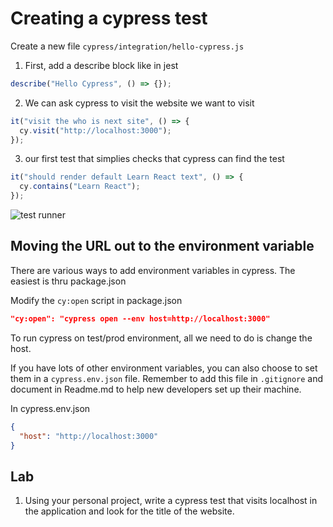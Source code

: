 # Creating a cypress test

Create a new file `cypress/integration/hello-cypress.js`

1. First, add a describe block like in jest

```js
describe("Hello Cypress", () => {});
```

2. We can ask cypress to visit the website we want to visit

```js
it("visit the who is next site", () => {
  cy.visit("http://localhost:3000");
});
```

3. our first test that simplies checks that cypress can find the test

```js
it("should render default Learn React text", () => {
  cy.contains("Learn React");
});
```

![test runner](_media/cypress-hello.png.png)

## Moving the URL out to the environment variable

There are various ways to add environment variables in cypress.
The easiest is thru package.json

Modify the `cy:open` script in package.json

```json
"cy:open": "cypress open --env host=http://localhost:3000"
```

To run cypress on test/prod environment, all we need to do is change the host.

If you have lots of other environment variables, you can also choose to set them in a `cypress.env.json` file. Remember to add this file in `.gitignore` and document in Readme.md to help new developers set up their machine.

In cypress.env.json

```JSON
{
  "host": "http://localhost:3000"
}
```

## Lab

1. Using your personal project, write a cypress test that visits localhost in the application and look for the title of the website.
